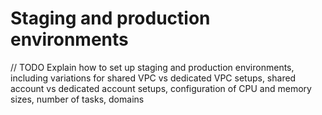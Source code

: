 # Staging and production environments

// TODO Explain how to set up staging and production environments, including variations for shared VPC vs dedicated VPC setups, shared account vs dedicated account setups, configuration of CPU and memory sizes, number of tasks, domains
